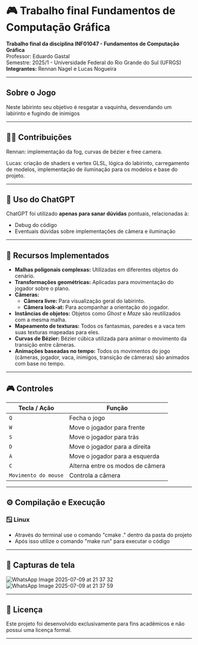 # 🎮 Trabalho final Fundamentos de Computação Gráfica

**Trabalho final da disciplina INF01047 - Fundamentos de Computação Gráfica**  
Professor: Eduardo Gastal  
Semestre: 2025/1 - Universidade Federal do Rio Grande do Sul (UFRGS)  
**Integrantes:** Rennan Nagel e Lucas Nogueira

---

##  Sobre o Jogo

Neste labirinto seu objetivo é resgatar a vaquinha, desvendando um labirinto e fugindo de inimigos

---

## 👩‍💻 Contribuições

Rennan: implementação da fog, curvas de bézier e free camera.

Lucas: criação de shaders e vertex GLSL, lógica do labirinto, carregamento de modelos, implementação de iluminação para os modelos e base do projeto.

---

## 🤖 Uso do ChatGPT

ChatGPT foi utilizado **apenas para sanar dúvidas** pontuais, relacionadas à:
- Debug do código
- Eventuais dúvidas sobre implementações de câmera e iluminação

---

## 🧱 Recursos Implementados

- **Malhas poligonais complexas:** Utilizadas em diferentes objetos do cenário.
- **Transformações geométricas:** Aplicadas para movimentação do jogador sobre o plano.
- **Câmeras:**
  - **Câmera livre:** Para visualização geral do labirinto.
  - **Câmera look-at:** Para acompanhar a orientação do jogador.
- **Instâncias de objetos:** Objetos como *Ghost* e *Maze* são reutilizados com a mesma malha.
- **Mapeamento de texturas:** Todos os fantasmas, paredes e a vaca tem suas texturas mapeadas para eles.
- **Curvas de Bézier:** Bézier cúbica utilizada para animar o movimento da transição entre câmeras.
- **Animações baseadas no tempo:** Todos os movimentos do jogo (câmeras, jogador, vaca, inimigos, transição de câmeras) são animados com base no tempo.

---

## 🎮 Controles

| Tecla / Ação            | Função                           |
|-------------------------|----------------------------------|
| `Q`                     | Fecha o jogo                     |
| `W`                     | Move o jogador para frente       |
| `S`                     | Move o jogador para trás         |
| `D`                     | Move o jogador para a direita    |
| `A`                     | Move o jogador para a esquerda   |
| `C`                     | Alterna entre os modos de câmera |
| `Movimento do mouse`    | Controla a câmera                |

---

## ⚙️ Compilação e Execução

### 🪟 Linux

- Através do terminal use o comando "cmake ." dentro da pasta do projeto
- Após isso utilize o comando "make run" para executar o código

---

## 📸 Capturas de tela

![WhatsApp Image 2025-07-09 at 21 37 32](https://github.com/user-attachments/assets/d78de10f-33f0-4cb8-8bcb-f96291a9eb42)
![WhatsApp Image 2025-07-09 at 21 37 59](https://github.com/user-attachments/assets/3500f14b-ee1d-442b-af97-989ba2f8c279)


---

## 📝 Licença

Este projeto foi desenvolvido exclusivamente para fins acadêmicos e não possui uma licença formal.

---
